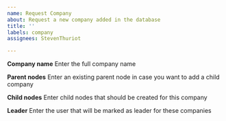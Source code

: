 ```yaml
---
name: Request Company
about: Request a new company added in the database
title: ''
labels: company
assignees: StevenThuriot

---
```


**Company name**
Enter the full company name

**Parent nodes**
Enter an existing parent node in case you want to add a child company

**Child nodes**
Enter child nodes that should be created for this company

**Leader**
Enter the user that will be marked as leader for these companies

